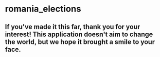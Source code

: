 # romania_elections
## If you've made it this far, thank you for your interest! This application doesn't aim to change the world, but we hope it brought a smile to your face.
